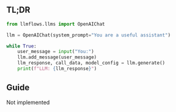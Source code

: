 ## TL;DR

```python
from llmflows.llms import OpenAIChat

llm = OpenAIChat(system_prompt="You are a useful assistant")

while True:
    user_message = input("You:")
    llm.add_message(user_message)
    llm_response, call_data, model_config = llm.generate()
    print(f"LLM: {llm_response}")

```

## Guide
Not implemented